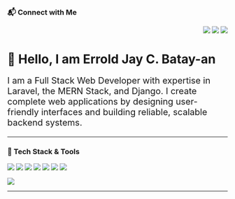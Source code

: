 <!-- Connect Section -->
<h3>📬 Connect with Me</h3>
<p align="right">
  <a href="mailto:erroldjayb@gmail.com"><img src="https://img.shields.io/badge/Email-D14836?style=for-the-badge&logo=gmail&logoColor=white"/></a>
  <a href="https://www.linkedin.com/in/erroldjayb/"><img src="https://img.shields.io/badge/LinkedIn-0077B5?style=for-the-badge&logo=linkedin&logoColor=white"/></a>
  <a href="https://www.facebook.com/erroldjay.carinobatayan.35"><img src="https://img.shields.io/badge/Facebook-1877F2?style=for-the-badge&logo=facebook&logoColor=white"/></a>
</p>


<h1>👋 Hello, I am Errold Jay C. Batay-an</h1>
<p style="font-size: 20px;">
  I am a Full Stack Web Developer with expertise in Laravel, the MERN Stack, and Django. I create complete web applications by designing user-friendly interfaces and building reliable, scalable backend systems.
</p>


---
<!-- Graphical Tech Stack Section -->
<h3>🧰 Tech Stack & Tools</h3>

<p>
  <img src="https://img.shields.io/badge/HTML5-%23E34F26?style=flat-square&logo=html5&logoColor=white"/></a>
  <img src="https://img.shields.io/badge/CSS3-%23663399?style=flat-square&logo=css&logoColor=white"/></a>
  <img src="https://img.shields.io/badge/JavaScript-%23F7DF1E?style=flat-square&logo=javascript&logoColor=white"/></a>
  <img src="https://img.shields.io/badge/TypeScript-%233178C6?style=flat-square&logo=typescript&logoColor=white"/></a>
  <img src="https://img.shields.io/badge/React.js-%2361DAFB?style=flat-square&logo=react&logoColor=white"/></a>
  <img src="https://img.shields.io/badge/Vue.js-%234FC08D?style=flat-square&logo=vuedotjs&logoColor=white"/></a>
  <img src="https://img.shields.io/badge/Next.js-%23000000?style=flat-square&logo=nextdotjs&logoColor=white"/></a>
</p>

<p>
  <img src="https://img.shields.io/badge/PostgeSQL-%234169E1?style=flat-square&logo=postgresql&logoColor=white"/></a>
</p>


---
